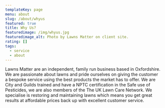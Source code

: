 ```yaml
---
templateKey: page
menu: about
slug: /about/whyus
featured: true
title: Why Us?
featuredimage: /img/whyus.jpg
featuredimage_alt: Photo by Lawns Matter on client site.
rating: []
tags:
  - service
  - about
---
```

Lawns Matter are an independent, family run business based in Oxfordshire.  
We are passionate about lawns and pride ourselves on giving the customer a bespoke service using the best products the market has to offer.
We are City and Guilds trained and have a NPTC certification in the Safe use of Pesticides, we are also members of the The UK Lawn Care Network. 
We specialise is restoring and maintaining lawns which means you get great results at affordable prices back up with excellent customer service. 

